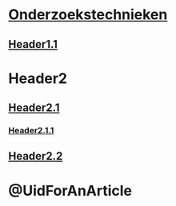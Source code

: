 # [Onderzoekstechnieken](./Onderzoekstechnieken/Onderzoekstechnieken.md)
## [Header1.1](href)
# Header2
## [Header2.1](href)
### [Header2.1.1](href)
## [Header2.2](href)
# @UidForAnArticle
